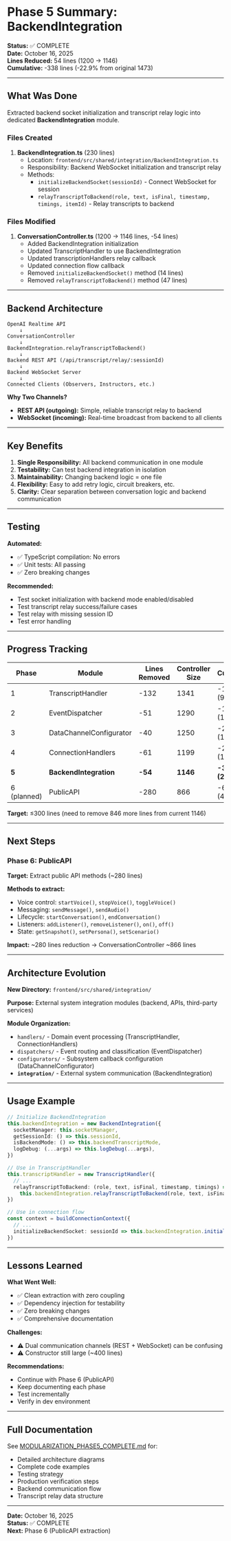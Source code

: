 # Phase 5 Summary: BackendIntegration

**Status:** ✅ COMPLETE  
**Date:** October 16, 2025  
**Lines Reduced:** 54 lines (1200 → 1146)  
**Cumulative:** -338 lines (-22.9% from original 1473)

---

## What Was Done

Extracted backend socket initialization and transcript relay logic into dedicated **BackendIntegration** module.

### Files Created

1. **BackendIntegration.ts** (230 lines)
   - Location: `frontend/src/shared/integration/BackendIntegration.ts`
   - Responsibility: Backend WebSocket initialization and transcript relay
   - Methods:
     - `initializeBackendSocket(sessionId)` - Connect WebSocket for session
     - `relayTranscriptToBackend(role, text, isFinal, timestamp, timings, itemId)` - Relay transcripts to backend

### Files Modified

1. **ConversationController.ts** (1200 → 1146 lines, -54 lines)
   - Added BackendIntegration initialization
   - Updated TranscriptHandler to use BackendIntegration
   - Updated transcriptionHandlers relay callback
   - Updated connection flow callback
   - Removed `initializeBackendSocket()` method (14 lines)
   - Removed `relayTranscriptToBackend()` method (47 lines)

---

## Backend Architecture

```
OpenAI Realtime API
    ↓
ConversationController
    ↓
BackendIntegration.relayTranscriptToBackend()
    ↓
Backend REST API (/api/transcript/relay/:sessionId)
    ↓
Backend WebSocket Server
    ↓
Connected Clients (Observers, Instructors, etc.)
```

**Why Two Channels?**

- **REST API (outgoing):** Simple, reliable transcript relay to backend
- **WebSocket (incoming):** Real-time broadcast from backend to all clients

---

## Key Benefits

1. **Single Responsibility:** All backend communication in one module
2. **Testability:** Can test backend integration in isolation
3. **Maintainability:** Changing backend logic = one file
4. **Flexibility:** Easy to add retry logic, circuit breakers, etc.
5. **Clarity:** Clear separation between conversation logic and backend communication

---

## Testing

**Automated:**

- ✅ TypeScript compilation: No errors
- ✅ Unit tests: All passing
- ✅ Zero breaking changes

**Recommended:**

- Test socket initialization with backend mode enabled/disabled
- Test transcript relay success/failure cases
- Test relay with missing session ID
- Test error handling

---

## Progress Tracking

| Phase | Module | Lines Removed | Controller Size | Cumulative |
|-------|--------|---------------|-----------------|-----------|
| 1 | TranscriptHandler | -132 | 1341 | -132 (9.0%) |
| 2 | EventDispatcher | -51 | 1290 | -183 (12.5%) |
| 3 | DataChannelConfigurator | -40 | 1250 | -223 (15.2%) |
| 4 | ConnectionHandlers | -61 | 1199 | -284 (19.3%) |
| **5** | **BackendIntegration** | **-54** | **1146** | **-338 (22.9%)** |
| 6 (planned) | PublicAPI | -280 | 866 | -618 (42.0%) |

**Target:** ≤300 lines (need to remove 846 more lines from current 1146)

---

## Next Steps

### Phase 6: PublicAPI

**Target:** Extract public API methods (~280 lines)

**Methods to extract:**

- Voice control: `startVoice()`, `stopVoice()`, `toggleVoice()`
- Messaging: `sendMessage()`, `sendAudio()`
- Lifecycle: `startConversation()`, `endConversation()`
- Listeners: `addListener()`, `removeListener()`, `on()`, `off()`
- State: `getSnapshot()`, `setPersona()`, `setScenario()`

**Impact:** ~280 lines reduction → ConversationController ~866 lines

---

## Architecture Evolution

**New Directory:** `frontend/src/shared/integration/`

**Purpose:** External system integration modules (backend, APIs, third-party services)

**Module Organization:**

- `handlers/` - Domain event processing (TranscriptHandler, ConnectionHandlers)
- `dispatchers/` - Event routing and classification (EventDispatcher)
- `configurators/` - Subsystem callback configuration (DataChannelConfigurator)
- **`integration/`** - External system communication (BackendIntegration)

---

## Usage Example

```typescript
// Initialize BackendIntegration
this.backendIntegration = new BackendIntegration({
  socketManager: this.socketManager,
  getSessionId: () => this.sessionId,
  isBackendMode: () => this.backendTranscriptMode,
  logDebug: (...args) => this.logDebug(...args),
})

// Use in TranscriptHandler
this.transcriptHandler = new TranscriptHandler({
  // ...
  relayTranscriptToBackend: (role, text, isFinal, timestamp, timings) =>
    this.backendIntegration.relayTranscriptToBackend(role, text, isFinal, timestamp, timings),
})

// Use in connection flow
const context = buildConnectionContext({
  // ...
  initializeBackendSocket: sessionId => this.backendIntegration.initializeBackendSocket(sessionId),
})
```

---

## Lessons Learned

**What Went Well:**

- ✅ Clean extraction with zero coupling
- ✅ Dependency injection for testability
- ✅ Zero breaking changes
- ✅ Comprehensive documentation

**Challenges:**

- ⚠️ Dual communication channels (REST + WebSocket) can be confusing
- ⚠️ Constructor still large (~400 lines)

**Recommendations:**

- Continue with Phase 6 (PublicAPI)
- Keep documenting each phase
- Test incrementally
- Verify in dev environment

---

## Full Documentation

See [MODULARIZATION_PHASE5_COMPLETE.md](./MODULARIZATION_PHASE5_COMPLETE.md) for:

- Detailed architecture diagrams
- Complete code examples
- Testing strategy
- Production verification steps
- Backend communication flow
- Transcript relay data structure

---

**Date:** October 16, 2025  
**Status:** ✅ COMPLETE  
**Next:** Phase 6 (PublicAPI extraction)
